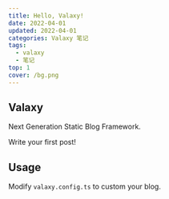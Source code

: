 ```yaml
---
title: Hello, Valaxy!
date: 2022-04-01
updated: 2022-04-01
categories: Valaxy 笔记
tags:
  - valaxy
  - 笔记
top: 1
cover: /bg.png
---
```


## Valaxy

Next Generation Static Blog Framework.

Write your first post!

## Usage

Modify `valaxy.config.ts` to custom your blog.
